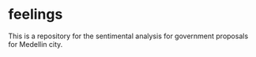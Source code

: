 # feelings
This is a repository for the sentimental analysis for government proposals for Medellin city.
